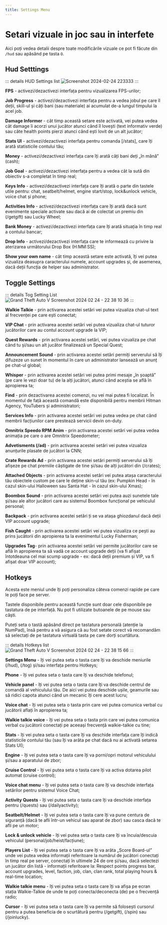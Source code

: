 ```yaml
---
title: Settings Menu
---
```


# Setari vizuale in joc sau in interfete

Aici poți vedea detalii despre toate modificările vizuale ce pot fi făcute din `/hud` sau apăsând pe tasta `O`. 

## Hud Setttings

::: details HUD Settings list
![Screenshot 2024-02-24 223333](https://github.com/Alexander-AIM/wiki/assets/157987605/49ed281d-0e4b-4380-8d2a-3c381a3f1034)
:::

**FPS** - activezi/dezactivezi interfața pentru vizualizarea FPS-urilor; 

**Job Progress** - activezi/dezactivezi interfața pentru a vedea jobul pe care îl deții, skill-ul și câți bani (sau materiale) ai acumulat de-a lungul timpului la acel job.

**Damage Informer** - cât timp această setare este activată, vei putea vedea cât damage îi acorzi unui jucător atunci când îl lovești (text informativ verde) sau câte health points pierzi atunci când ești lovit de un alt jucător;

**Stats UI** - activezi/dezactivezi interfața pentru comanda [/stats], care îți arată statisticile contului tău;

**Money** - activezi/dezactivezi interfața care îți arată câți bani deți „în mână” (cash);

**Job Goal** - activezi/dezactivezi interfața pentru a vedea cât la sută din obiectiv s-a completat în timp real;

**Keys Info** - activezi/dezactivezi interfața care îți arată o parte din tastele utile pentru: chat, seatbelt/helmet, engine start/stop, lock&unlock vehicle, voice chat și phone;

**Activities Info** - activezi/dezactivezi interfața care îți arată dacă sunt evenimente speciale activate sau dacă ai de colectat un premiu din (/getgift) sau Lucky Wheel;

**Bank Money** - activezi/dezactivezi interfața care îți arată situația în timp real a contului bancar;

**Drop Info** - activezi/dezactivezi interfața care te informează cu privire la aterizarea următorului Drop Box (H:MM:SS);

**Show your own name** - cât timp această setare este activată, îți vei putea vizualiza deasupra caracterului numele, account upgrades și, de asemenea, dacă deții funcția de helper sau administrator.

## Toggle Settings

::: details Tog Setting List
![Grand Theft Auto V Screenshot 2024 02 24 - 22 38 10 36](https://github.com/Alexander-AIM/wiki/assets/157987605/9a608576-90c2-43be-afa2-a1955af47ecf)
:::

**Walkie Talkie** - prin activarea acestei setări vei putea vizualiza chat-ul text al frecvenței pe care ești conectat;

**VIP Chat** - prin activarea acestei setări vei putea vizualiza chat-ul tuturor jucătorilor care au contul account upgrade la VIP;

**Quest Rewards** - prin activarea acestei setări, vei putea vizualiza pe chat când tu și/sau un alt jucător finalizează un Special Quest;

**Announcement Sound** - prin activarea acestei setări permiți serverului să îți difuzeze un sunet în momentul în care un administrator lansează un anunț pe chat-ul global;

**Whisper** - prin activarea acestei setări vei putea primi mesaje „în șoaptă” (pe care le vezi doar tu) de la alți jucători, atunci când aceștia se află în apropierea ta;

**Find** - prin dezactivarea acestei comenzi, nu vei mai putea fi localizat. În momentul de față această comandă este disponibilă pentru membrii Hitman Agency, YouTubers și administratori;

**Services Info** - prin activarea acestei setări vei putea vedea pe chat când membrii facțiunilor care prestează servicii devin on-duty.

**Omnitrix Speedo RPM Anim** - prin activarea acestei setări vei putea vedea animația pe care o are Omnitrix Speedometer;

**Advetisments (/ad)** - prin activarea acestei setări vei putea vizualiza anunțurile plasate de jucători la CNN;

**Crate Rewards Ad** - prin activarea acestei setări permiți serverului să îți afișeze pe chat premiile câștigate de tine și/sau de alți jucători din (/crates);

**Attached Objects** - prin activarea acestei setări vei putea atașa caracterului tău obiectele custom pe care le deține skin-ul tău (ex: Pumpkin Head - în cazul skin-ului Halloween sau Santa Hat - în cazul skin-ului Xmas); 

**Boombox Sound** - prin activarea acestei setări vei putea auzi sunetele tale și/sau ale altor jucători care au sistemul Boombox funcțional pe vehiculul personal;

**Backpack** - prin activarea acestei setări ți se va atașa ghiozdanul dacă deții VIP account upgrade;

**Fish Caught** - prin activarea acestei setări vei putea vizualiza ce pești au prins jucătorii din apropierea ta la evenimentul Lucky Fisherman;

**Upgrades Tag**- prin activarea acestei setări vei permite jucătorilor care se află în apropierea ta să vadă ce account upgrade deții (va fi afișat întotdeauna cel mai scump upgrade - ex: dacă deții premium și VIP, va fi afișat doar VIP account);

## Hotkeys

Acesta este meniul unde îți poți personaliza câteva comenzi rapide pe care le poți face pe server. 

Tastele disponibile pentru această funcție sunt doar cele disponibile pe tastatura de pe interfață. Nu pot fi utilizate butoanele de pe mouse sau căști.

Puteți seta o tastă apăsând direct pe tastatura personală (atenție la NumPad), însă pentru a vă asigura că au fost setate corect vă recomandăm să selectați de pe tastatura virtuală tasta pe care dorți scurtătura.

::: details Hotkeys list
![Grand Theft Auto V Screenshot 2024 02 24 - 22 38 15 66](https://github.com/Alexander-AIM/wiki/assets/157987605/698d8066-668d-4404-9156-e03065c761b0)
:::



 
**Settings Menu** - îți vei putea seta o tasta care îți va deschide meniurile (/hud), (/tog) și/sau interfața pentru Hotkeys;

**Phone** - îți vei putea seta o tasta care îți va deschide telefonul;

**Vehicle panel** - îți vei putea seta o tasta care îți va deschide centrul de comandă al vehiculului tău. De aici vei putea deschide ușile, geamurile sau să ridici capota atunci când un mecanic îți cere acest lucru;

**Voice chat** - îți vei putea seta o tasta prin care vei putea comunica verbal cu jucătorii aflați în apropierea ta;

**Walkie talkie voice** - îți vei putea seta o tasta prin care vei putea comunica verbal cu jucătorii conectați pe aceeași frecvență walkie-talkie cu tine;

**Stats** - îți vei putea seta o tasta care îți va deschide interfața care îți indică statisticile contului tău (sau îți va arăta pe chat dacă nu ai activată setarea Stats UI);

**Engine** - îți vei putea seta o tasta care îți va porni/opri motorul vehiculului și/sau a aparatului de zbor;

**Cruise Control** - îți vei putea seta o tasta care îți va activa dotarea pilot automat (cruise control);

**Voice chat menu** - îți vei putea seta o tasta care îți va deschide interfața setărilor pentru sistemul Voice Chat;

**Activity Quests** - îți vei putea seta o tasta care îți va deschide interfața pentru (/quests) sau (/dailyactivity);

**Seatbelt/Helmet** - îți vei putea seta o tasta care îți va pune centura de siguranță (dacă te afli într-un vehicul sau aparat de zbor) sau casca dacă te afli pe un motor;

**Lock & unlock vehicle** - îți vei putea seta o tasta care îți va încuia/descuia vehiculul (personal/job/heist/facțiune);

**Players List** - îți vei putea seta o tasta care îți va arăta „Score Board-ul” unde vei putea vedea informații referitoare la numărul de jucători conectați în timp real pe server, conectați în ultimele 24 de ore și/sau, dacă selectezi un jucător din listă - informații referitoare la: Respect points progress bar, account upgrades, level, faction, job, clan, clan rank, total playing hours & real-time location;

**Walkie talkie menu** - îți vei putea seta o tasta care îți va afișa pe ecran stația Walkie-Talkie de unde te poți conecta/deconecta (de) pe o frecvență radio;

**Cursor** -  îți vei putea seta o tasta care îți va permite să folosești cursorul pentru a putea beneficia de o scurtătură pentru (/getgift), (/spin) sau (/joinlucky).






